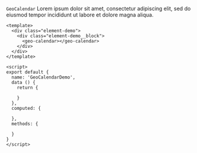 `GeoCalendar` Lorem ipsum dolor sit amet, consectetur adipiscing elit, sed do
eiusmod tempor incididunt ut labore et dolore magna aliqua.

```vue
<template>
  <div class="element-demo">
    <div class="element-demo__block">
      <geo-calendar></geo-calendar>
    </div>
  </div>
</template>

<script>
export default {
  name: 'GeoCalendarDemo',
  data () {
    return {

    }
  },
  computed: {

  },
  methods: {

  }
}
</script>
```
